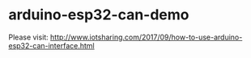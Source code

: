 # arduino-esp32-can-demo

Please visit: http://www.iotsharing.com/2017/09/how-to-use-arduino-esp32-can-interface.html
